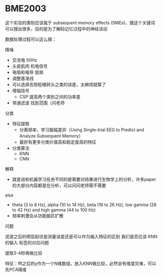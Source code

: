 # BME2003

这个实验的类别应该属于 subsequent memory effects (SMEs)，搜这个关键词可以搜出很多，目的是为了解码记忆过程中的神经活动

数据处理过程可以这么搞：


降噪

* 交流电 50Hz
* 头皮肌肉 机电信号
* 电阻和电导 低频
* 调整基准线
* 可以选择去除眨眼转头之类的误差，太麻烦就算了
* 增幅信号
    * CSP 提高两个类别之间的功率差
* 带通滤波 找到范围（问老师


分类

* 特征提取
    * 分离频率，学习振幅差异（Using Single-trial EEG to Predict and Analyze Subsequent Memory）
    * 最好有更多分类价值高和稳定度高的特征
* 分类算法
    * KNN
    * CNN


解释

* 就是说和机器学习任务不同的是需要对结果进行生物学上的分析，许多paper的大部分内容都是在分析，可以问问老师需不需要



else

* theta (3 to 8 Hz), alpha (10 to 14 Hz), beta (16 to 26 Hz), low gamma (28 to 42 Hz) and high gamma (44 to 100 Hz)
* 频率刺激会从功能脑区扩散


问题

滤波之后的明显起伏是测量误差还是可以作为输入特征的区别
我们是否应该
KNN的输入
标签的对应问题


提取3-4秒再做比较

特征：fft之后的y作为一个N维数组，放入KNN做比较，必然会有维度灾难，可以先PCA降维